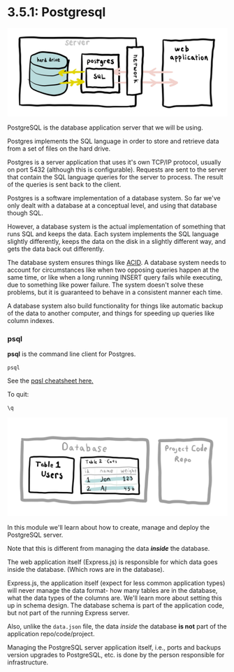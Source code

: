 # 3.5.1: Postgresql

![](../../.gitbook/assets/postgres.jpg)

PostgreSQL is the database application server that we will be using.

Postgres implements the SQL language in order to store and retrieve data from a set of files on the hard drive.

Postgres is a server application that uses it's own TCP/IP protocol, usually on port 5432 \(although this is configurable\). Requests are sent to the server that contain the SQL language queries for the server to process. The result of the queries is sent back to the client.

Postgres is a software implementation of a database system. So far we've only dealt with a database at a conceptual level, and using that database though SQL.

However, a database system is the actual implementation of something that runs SQL and keeps the data. Each system implements the SQL language slightly differently, keeps the data on the disk in a slightly different way, and gets the data back out differently.

The database system ensures things like [ACID](https://en.wikipedia.org/wiki/ACID). A database system needs to account for circumstances like when two opposing queries happen at the same time, or like when a long running INSERT query fails while executing, due to something like power failure. The system doesn't solve these problems, but it is guaranteed to behave in a consistent manner each time.

A database system also build functionality for things like automatic backup of the data to another computer, and things for speeding up queries like column indexes.

### psql

**psql** is the command line client for Postgres.

```text
psql
```

See the [pqsl cheatsheet here.](https://gist.github.com/awongh/f15415716d538a68a7ac5f4ad28dfe3c)

To quit:

```text
\q
```

![](../../.gitbook/assets/sql-database.jpg)

In this module we'll learn about how to create, manage and deploy the PostgreSQL server.

Note that this is different from managing the data _**inside**_ the database.

The web application itself \(Express.js\) is responsible for which data goes inside the database. \(Which rows are in the database\).

Express.js, the application itself \(expect for less common application types\) will never manage the data format- how many tables are in the database, what the data types of the columns are. We'll learn more about setting this up in schema design. The database schema is part of the application code, but not part of the running Express server.

Also, unlike the `data.json` file, the data _inside_ the database **is not** part of the application repo/code/project.

Managing the PostgreSQL server application itself, i.e., ports and backups version upgrades to PostgreSQL, etc. is done by the person responsible for infrastructure.

